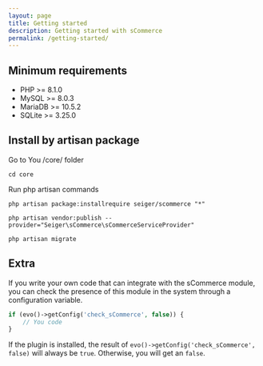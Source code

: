 ```yaml
---
layout: page
title: Getting started
description: Getting started with sCommerce
permalink: /getting-started/
---
```


## Minimum requirements

- PHP >= 8.1.0
- MySQL >= 8.0.3
- MariaDB >= 10.5.2
- SQLite >= 3.25.0

## Install by artisan package

Go to You /core/ folder

```console
cd core
```

Run php artisan commands

```console
php artisan package:installrequire seiger/scommerce "*"
```

```console
php artisan vendor:publish --provider="Seiger\sCommerce\sCommerceServiceProvider"
```

```console
php artisan migrate
```

## Extra

If you write your own code that can integrate with the sCommerce module, you can check the presence of this module in the system through a configuration variable.

```php
if (evo()->getConfig('check_sCommerce', false)) {
    // You code
}
```

If the plugin is installed, the result of ```evo()->getConfig('check_sCommerce', false)``` will always be ```true```. Otherwise, you will get an ```false```.
